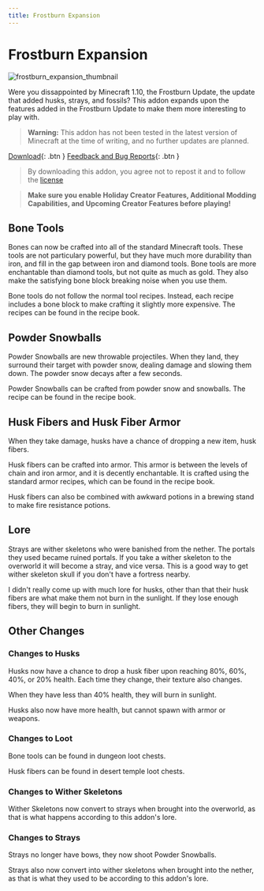 ```yaml
---
title: Frostburn Expansion
---
```


# Frostburn Expansion
![frostburn_expansion_thumbnail](https://user-images.githubusercontent.com/31634240/127752077-ae805dac-546b-40ca-a269-dbc7b65d885d.png)

Were you dissappointed by Minecraft 1.10, the Frostburn Update, the update that added husks, strays, and fossils? This addon expands upon the features added in the Frostburn Update to make them more interesting to play with.

> **Warning:** This addon has not been tested in the latest version of Minecraft at the time of writing, and no further updates are planned.

[Download](/frostburn_expansion.mcaddon){: .btn } [Feedback and Bug Reports](https://docs.google.com/forms/d/e/1FAIpQLSeKr_PbqUBF1kBB8lWgr_bC1CY1TPUCAHrPu0u4AxsGWloGvQ/viewform){: .btn }

> By downloading this addon, you agree not to repost it and to follow the [license](/licensing.html)

> **Make sure you enable Holiday Creator Features, Additional Modding Capabilities, and Upcoming Creator Features before playing!**

## Bone Tools
Bones can now be crafted into all of the standard Minecraft tools. These tools are not particulary powerful, but they have much more durability than iron, and fill in the gap between iron and diamond tools. Bone tools are more enchantable than diamond tools, but not quite as much as gold. They also make the satisfying bone block breaking noise when you use them.

Bone tools do not follow the normal tool recipes. Instead, each recipe includes a bone block to make crafting it slightly more expensive. The recipes can be found in the recipe book.

## Powder Snowballs
Powder Snowballs are new throwable projectiles. When they land, they surround their target with powder snow, dealing damage and slowing them down. The powder snow decays after a few seconds.

Powder Snowballs can be crafted from powder snow and snowballs. The recipe can be found in the recipe book.

## Husk Fibers and Husk Fiber Armor
When they take damage, husks have a chance of dropping a new item, husk fibers.

Husk fibers can be crafted into armor. This armor is between the levels of chain and iron armor, and it is decently enchantable. It is crafted using the standard armor recipes, which can be found in the recipe book.

Husk fibers can also be combined with awkward potions in a brewing stand to make fire resistance potions.

## Lore
Strays are wither skeletons who were banished from the nether. The portals they used became ruined portals. If you take a wither skeleton to the overworld it will become a stray, and vice versa. This is a good way to get wither skeleton skull if you don't have a fortress nearby.

I didn't really come up with much lore for husks, other than that their husk fibers are what make them not burn in the sunlight. If they lose enough fibers, they will begin to burn in sunlight.

## Other Changes
### Changes to Husks
Husks now have a chance to drop a husk fiber upon reaching 80%, 60%, 40%, or 20% health. Each time they change, their texture also changes.

When they have less than 40% health, they will burn in sunlight.

Husks also now have more health, but cannot spawn with armor or weapons.

### Changes to Loot
Bone tools can be found in dungeon loot chests.

Husk fibers can be found in desert temple loot chests.

### Changes to Wither Skeletons
Wither Skeletons now convert to strays when brought into the overworld, as that is what happens according to this addon's lore.

### Changes to Strays
Strays no longer have bows, they now shoot Powder Snowballs.

Strays also now convert into wither skeletons when brought into the nether, as that is what they used to be according to this addon's lore.
